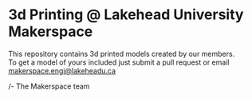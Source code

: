# 3d Printing @ Lakehead University Makerspace
This repository contains 3d printed models created by our members.  
To get a model of yours included just submit a pull request or email makerspace.engi@lakeheadu.ca

/- The Makerspace team
